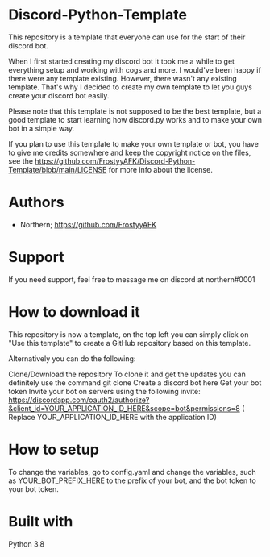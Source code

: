 # Discord-Python-Template

This repository is a template that everyone can use for the start of their discord bot.

When I first started creating my discord bot it took me a while to get everything setup and working with cogs and more. I would've been happy if there were any template existing. However, there wasn't any existing template. That's why I decided to create my own template to let you guys create your discord bot easily.

Please note that this template is not supposed to be the best template, but a good template to start learning how discord.py works and to make your own bot in a simple way.

If you plan to use this template to make your own template or bot, you have to give me credits somewhere and keep the copyright notice on the files, see the https://github.com/FrostyyAFK/Discord-Python-Template/blob/main/LICENSE for more info about the license.

# Authors

- Northern; https://github.com/FrostyyAFK

# Support

If you need support, feel free to message me on discord at northern#0001

# How to download it

This repository is now a template, on the top left you can simply click on "Use this template" to create a GitHub repository based on this template.

Alternatively you can do the following:

Clone/Download the repository
To clone it and get the updates you can definitely use the command git clone
Create a discord bot here
Get your bot token
Invite your bot on servers using the following invite: https://discordapp.com/oauth2/authorize?&client_id=YOUR_APPLICATION_ID_HERE&scope=bot&permissions=8 ( Replace YOUR_APPLICATION_ID_HERE with the application ID)


# How to setup

To change the variables, go to config.yaml and change the variables, such as YOUR_BOT_PREFIX_HERE to the prefix of your bot, and the bot token to your bot token.

# Built with

Python 3.8
